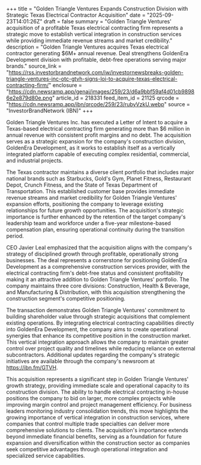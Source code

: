 +++
title = "Golden Triangle Ventures Expands Construction Division with Strategic Texas Electrical Contractor Acquisition"
date = "2025-09-23T14:01:26Z"
draft = false
summary = "Golden Triangle Ventures' acquisition of a profitable Texas electrical contracting firm represents a strategic move to establish vertical integration in construction services while providing immediate revenue streams and market credibility."
description = "Golden Triangle Ventures acquires Texas electrical contractor generating $6M+ annual revenue. Deal strengthens GoldenEra Development division with profitable, debt-free operations serving major brands."
source_link = "https://rss.investorbrandnetwork.com/iw/investornewsbreaks-golden-triangle-ventures-inc-otc-gtvh-signs-loi-to-acquire-texas-electrical-contracting-firm/"
enclosure = "https://cdn.newsramp.app/genai/images/259/23/d6a9bbf59af4d01cb98986e2e879d80e.png"
article_id = 218331
feed_item_id = 21125
qrcode = "https://cdn.newsramp.app/ibn/qrcode/259/23/rubyVzkU.webp"
source = "InvestorBrandNetwork (IBN)"
+++

<p>Golden Triangle Ventures Inc. has executed a Letter of Intent to acquire a Texas-based electrical contracting firm generating more than $6 million in annual revenue with consistent profit margins and no debt. The acquisition serves as a strategic expansion for the company's construction division, GoldenEra Development, as it works to establish itself as a vertically integrated platform capable of executing complex residential, commercial, and industrial projects.</p><p>The Texas contractor maintains a diverse client portfolio that includes major national brands such as Starbucks, Gold's Gym, Planet Fitness, Restaurant Depot, Crunch Fitness, and the State of Texas Department of Transportation. This established customer base provides immediate revenue streams and market credibility for Golden Triangle Ventures' expansion efforts, positioning the company to leverage existing relationships for future growth opportunities. The acquisition's strategic importance is further enhanced by the retention of the target company's leadership team and workforce under a five-year milestone-based compensation plan, ensuring operational continuity during the transition period.</p><p>CEO Javier Leal emphasized that the acquisition aligns with the company's strategy of disciplined growth through profitable, operationally strong businesses. The deal represents a cornerstone for positioning GoldenEra Development as a comprehensive construction services provider, with the electrical contracting firm's debt-free status and consistent profitability making it an attractive addition to Golden Triangle Ventures' portfolio. The company maintains three core divisions: Construction, Health & Beverage, and Manufacturing & Distribution, with this acquisition strengthening the construction segment's competitive positioning.</p><p>The transaction demonstrates Golden Triangle Ventures' commitment to building shareholder value through strategic acquisitions that complement existing operations. By integrating electrical contracting capabilities directly into GoldenEra Development, the company aims to create operational synergies that enhance its competitive position in the construction market. This vertical integration approach allows the company to maintain greater control over project quality and timelines while reducing reliance on external subcontractors. Additional updates regarding the company's strategic initiatives are available through the company's newsroom at <a href="https://ibn.fm/GTVH" rel="nofollow" target="_blank">https://ibn.fm/GTVH</a>.</p><p>This acquisition represents a significant step in Golden Triangle Ventures' growth strategy, providing immediate scale and operational capacity to its construction division. The ability to handle electrical contracting in-house positions the company to bid on larger, more complex projects while improving margin control and project management efficiency. For business leaders monitoring industry consolidation trends, this move highlights the growing importance of vertical integration in construction services, where companies that control multiple trade specialties can deliver more comprehensive solutions to clients. The acquisition's importance extends beyond immediate financial benefits, serving as a foundation for future expansion and diversification within the construction sector as companies seek competitive advantages through operational integration and specialized service capabilities.</p>
